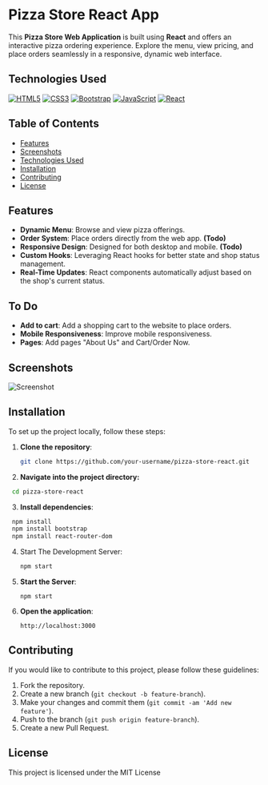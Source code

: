 # Pizza Store React App

This **Pizza Store Web Application** is built using **React** and offers an interactive pizza ordering experience. Explore the menu, view pricing, and place orders seamlessly in a responsive, dynamic web interface.

## Technologies Used

[![HTML5](https://img.shields.io/badge/HTML5-E34F26?style=for-the-badge&logo=html5&logoColor=white)](https://developer.mozilla.org/en-US/docs/Web/HTML)
[![CSS3](https://img.shields.io/badge/CSS3-1572B6?style=for-the-badge&logo=css3&logoColor=white)](https://developer.mozilla.org/en-US/docs/Web/CSS)
[![Bootstrap](https://img.shields.io/badge/Bootstrap-563D7C?style=for-the-badge&logo=bootstrap&logoColor=white)](https://getbootstrap.com/)
[![JavaScript](https://img.shields.io/badge/JavaScript-F7DF1E?style=for-the-badge&logo=javascript&logoColor=black)](https://www.javascript.com/)
[![React](https://img.shields.io/badge/React-61DAFB?style=for-the-badge&logo=react&logoColor=black)](https://reactjs.org/)

## Table of Contents

- [Features](#features)
- [Screenshots](#screenshots)
- [Technologies Used](#technologies-used)
- [Installation](#installation)
- [Contributing](#contributing)
- [License](#license)

## Features

- **Dynamic Menu**: Browse and view pizza offerings.
- **Order System**: Place orders directly from the web app. **(Todo)**
- **Responsive Design**: Designed for both desktop and mobile. **(Todo)**
- **Custom Hooks**: Leveraging React hooks for better state and shop status management.
- **Real-Time Updates**: React components automatically adjust based on the shop's current status.

## To Do
- **Add to cart**: Add a shopping cart to the website to place orders.
- **Mobile Responsiveness**: Improve mobile responsiveness.
- **Pages**: Add pages "About Us" and Cart/Order Now.
  
## Screenshots

![Screenshot](./screenshot-home.png)

## Installation

To set up the project locally, follow these steps:

1. **Clone the repository**:

   ```bash
   git clone https://github.com/your-username/pizza-store-react.git

2. **Navigate into the project directory:**
  ```bash
   cd pizza-store-react
  ```
3. **Install dependencies**:

  ```bash
   npm install
   npm install bootstrap
   npm install react-router-dom
  ```
4. Start The Development Server:

   ```bash
   npm start
   ```
5. **Start the Server**:

   ```
   npm start
   ```
6. **Open the application**:

   ```
   http://localhost:3000
   ```

## Contributing

If you would like to contribute to this project, please follow these guidelines:

1. Fork the repository.
2. Create a new branch (```git checkout -b feature-branch```).
3. Make your changes and commit them (```git commit -am 'Add new feature'```).
4. Push to the branch (```git push origin feature-branch```).
5. Create a new Pull Request.

## License
This project is licensed under the MIT License
